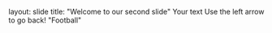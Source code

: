 layout: slide
title: "Welcome to our second slide"
Your text
Use the left arrow to go back!
"Football"

